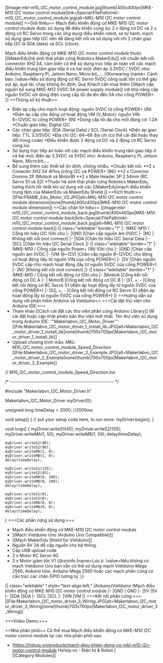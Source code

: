 [[image:mkl-m10_I2C_motor_control_module.jpg|thumb|400x400px|MKE-M10 I2C motor control module|link=Special:FilePath/mkl-m10_I2C_motor_control_module.jpg|alt=MKL-M10 I2C motor control module]]
==Giới thiệu==
Mạch điều khiển động cơ MKE-M10 I2C motor control module được sử dụng để điều khiển cùng lúc 2 x động cơ DC và 2 x động cơ RC Servo trong các ứng dụng điều khiển robot, xe tự hành, mạch sử dụng giao tiếp I2C nên dễ dàng kết nối và sử dụng với chỉ 2 chân giao tiếp I2C là SDA (data) và SCL (clock).

Mạch điều khiển động cơ MKE-M10 I2C motor control module thuộc [[MakerEdu|hệ sinh thái phần cứng Robotics MakerEdu]] với chuẩn kết nối connector XH2.54, cảm biến có thể sử dụng trực tiếp an toàn với các mạch điều khiển trung tâm giao tiếp ở cả hai mức điện áp 3.3VDC / 5VDC như: Arduino, Raspberry Pi, Jetson Nano, Micro:bit,....
{{Kxnwaring
|name= Cảnh báo:
|value=Nếu sử dụng động cơ RC Servo 5VDC công suất lớn có thể gây sụt áp, quá tải, chạy không ổn định, Quý Khách cần mua thêm [[Mạch cấp nguồn bổ sung MKE-M12 5VDC 5A power supply module]] với khả năng cấp nguồn 5VDC với dòng điện cung cấp tối đa lên đến 5A cho cổng POWER+.
}}
==Thông số kỹ thuật==
* Điện áp cấp cho mạch hoạt động: nguồn 5VDC từ cổng POWER+ (IN)
*Điện áp cấp cho động cơ hoạt động VM (V_Motor): nguồn VIN 6~12VDC từ cổng POWER+ (IN)
*Dòng cấp tối đa cho mỗi động cơ: 1.2A
*Chuẩn giao tiếp: Digital I2C
* Các chân giao tiếp: SDA (Serial Data) / SCL (Serial Clock)
*Điện áp giao tiếp: TTL 3.3/5VDC
*Địa chỉ I2C: 64~68 địa chỉ (có thể cài đặt hoặc thay đổi trong code)
*Điều khiển được 2 động cơ DC và 2 động cơ RC Servo cùng lúc.
* Sử dụng trực tiếp an toàn với các mạch điều khiển trung tâm giao tiếp ở cả hai mức điện áp 3.3VDC và 5VDC như: Arduino, Raspberry Pi, Jetson Nano, Micro:bit,....
* Bổ sung thêm các thiết kế ổn định, chống nhiễu.
*Chuẩn kết nối:
**2 x Conector XH2.54 4Pins (cổng I2C và POWER+ (IN))
**2 x Conector Domino 2P (MotorA và MotorB)
**2 x Male Header 3P 2.54mm (RC Servo S1 và S2)
*Thuộc hệ sinh thái phần cứng Robotics MakerEdu, tương thích tốt nhất khi sử dụng với các [[MakerEdu|mạch điều khiển trung tâm của MakerEdu và MakerEdu Shield.]]
==Kích thước==
[[File:FRAME_Edu_Motor_V3.JPG|alt=MKL-M10 I2C motor control module dimension|none|thumb|400x400px|MKE-M10 I2C motor control module dimension]]
==Các chân tín hiệu==
[[image:mkl-m10_I2C_motor_control_module_back.jpg|thumb|400x400px|MKE-M10 I2C motor control module back|link=Special:FilePath/mkl-m10_I2C_motor_control_module_back.jpg|alt=MKL-M10 I2C motor control module back]]
{| class="wikitable" border="1"
|-
!MKE-M10 / Cổng tín hiệu I2C
!Ghi chú
|-
|GND
|Chân cấp nguồn âm 0VDC
|-
|NC
| Không kết nối (not connect)
|-
|SDA
|Chân tín hiệu I2C Serial Data
|-
|SCL
|Chân tín hiệu I2C Serial Clock
|}
{| class="wikitable" border="1"
|-
!MKE-M10 / Cổng cấp nguồn Power+ (IN)
!Ghi chú
|-
|GND
|Chân cấp nguồn âm 0VDC
|-
|VM (6~12V)
|Chân cấp nguồn 6~12VDC cho động cơ hoạt động
(lấy từ nguồn VIN của cổng POWER+)
|-
|5V
|Chân nguồn 5VDC cấp cho mạch hoạt động
(lấy từ nguồn 5VDC của cổng POWER+)
|-
|NC
|Không kết nối (not connect)
|}
{| class="wikitable" border="1"
|-
!MKE-M10 / Cổng kết nối động cơ
!Ghi chú
|-
|MotorA
|Cổng kết nối động cơ DC A
|-
| MotorB
|Cổng kết nối động cơ DC B
|-
|S1, +, -
|Cổng kết nối động cơ RC Servo S1 (điện áp hoạt động lấy từ nguồn 5VDC của cổng POWER+)
|-
|S2, +, -
|Cổng kết nối động cơ RC Servo S1 (điện áp hoạt động lấy từ nguồn 5VDC của cổng POWER+)
|}
==Hướng dẫn sử dụng với phần mềm Arduino và Vietduino==
===Cài đặt thư viện cho Arduino IDE:===
* Tham khảo [[Cách cài đặt các thư viện phần cứng Arduino Library]] để cài đặt hoặc cập nhật phiên bản thư viện mới nhất.
Tên thư viện sử dụng trong Arduino IDE: '''Makerlabvn_I2C_Motor_Driver'''
[[File:Makerlabvn_I2C_motor_driver_1_install_lib.JPG|alt=Makerlabvn_I2C_motor_driver_1_install_lib|none|thumb|700x700px|Makerlabvn_I2C_motor_driver_1_install_lib]]
* Upload chương trình mẫu: MKL-M10_I2C_motor_control_module_Speed_Direction
[[File:Makerlabvn_I2C_motor_driver_2_Example.JPG|alt=Makerlabvn_I2C_motor_driver_2_Example|none|thumb|700x700px|Makerlabvn_I2C_motor_driver_2_Example]]
<source lang="C++">
// M10_I2C_motor_control_module_Speed_Direction.ino

/* ----------------------------------------------------- */

#include "Makerlabvn_I2C_Motor_Driver.h"

Makerlabvn_I2C_Motor_Driver myDriver(0);

unsigned long timeDelay = 2000; //2000ms 

void setup()
{
    // put your setup code here, to run once:
    myDriver.begin();
}

void loop()
{
    myDriver.writeS1(45);
    myDriver.writeS2(135);
    myDriver.writeMA(1, 50);
    myDriver.writeMB(1, 50);
    delay(timeDelay);

    myDriver.writeS1(90);
    myDriver.writeS2(90);
    myDriver.writeMA(1, 0);
    myDriver.writeMB(1, 0);
    delay(timeDelay);

    myDriver.writeS1(135);
    myDriver.writeS2(45);
    myDriver.writeMA(0, 100);
    myDriver.writeMB(0, 100);
    delay(timeDelay);

    myDriver.writeS1(0);
    myDriver.writeS2(0);
    myDriver.writeMA(0, 0);
    myDriver.writeMB(0, 0);
    delay(timeDelay);
}
</source>
===Các phần cứng sử dụng:===
* Mạch điều khiển động cơ MKE-M10 I2C motor control module
* [[Mạch Vietduino Uno (Arduino Uno Compatible)]]
* [[Mạch MakerEdu Shield for Vietduino]]
* Nguồn 9V 2A để cấp nguồn cho hệ thống.
* Cáp USB upload code
* 2 x Motor RC Servo 9G
* 2 x Motor giảm tốc V1
{{kxninfo
|name=Lưu ý:
|value=Nếu không có mạch Vietduino Uno bạn vẫn có thể sử dụng mạch Vietduino Mega 2560, Arduino Uno, Arduino Mega 2560 hoặc các mạch phần cứng có cấu trúc các chân GPIO tương tự.
}}

{| class="wikitable"
! style="text-align:left;" |Arduino/Vietduino
!Mạch điều khiển động cơ MKE-M10 I2C motor control module
|-
|GND
| GND
|-
|5V
|5V
|-
|SDA
|SDA
|-
|SCL
|SCL
|-
|VIN
|VM
|}
===Kết nối phần cứng:===
[[File:Makerlabvn_I2C_motor_driver_3_Wiring.JPG|alt=Makerlabvn_I2C_motor_driver_3_Wiring|none|thumb|700x700px|Makerlabvn_I2C_motor_driver_3_Wiring]]

===Video Demo:===

==Nhà phân phối==
Có thể mua Mạch điều khiển động cơ MKE-M10 I2C motor control module tại các nhà phân phối sau:
* [https://hshop.vn/products/mach-dieu-khien-dong-co-mkl-m10-i2c-motor-control-module Hshop.vn - Điện tử & Robot.]
[[Category:Modules]]
